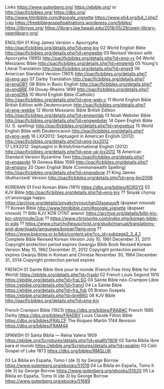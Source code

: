 
Links
https://www.gutenberg.org/
https://ebible.org/ or http://pacificbibles.org/
https://dbs.org/
http://www.htmlbible.com/#google_vignette   https://www.ph4.org/b4_1.php?l=ko
https://freebiblegospeltoallnations.wordpress.com/bibles/
https://librivox.org/
https://library.law.hawaii.edu/2018/05/29/open-library-openlibrary-org/



ENGLISH
01  King James Version + Apocrypha                          http://pacificbibles.org/details.php?id=eng-kjv
02  World English Bible                                     http://pacificbibles.org/details.php?id=engwebp
03  Revised Version with Apocrypha (1895)                   http://pacificbibles.org/details.php?id=eng-rv
04  World Messianic Bible                                   http://pacificbibles.org/details.php?id=engwmb
05  Young's Literal Translation                             http://pacificbibles.org/details.php?id=engylt
06  American Standard Version (1901)                        http://pacificbibles.org/details.php?id=eng-asv
07  Darby Translation                                       http://pacificbibles.org/details.php?id=engDBY
08  Bible in Basic English                                  http://pacificbibles.org/details.php?id=engBBE
09  Douay-Rheims 1899                                       http://pacificbibles.org/details.php?id=engDRA
10  World English Bible (Catholic)                          http://pacificbibles.org/details.php?id=eng-web-c
11  World English Bible British Edition with Deuterocanon   http://pacificbibles.org/details.php?id=eng-webbe
12  World Messianic Bible British Edition                   http://pacificbibles.org/details.php?id=engwmbb
13  Noah Webster Bible                                      http://pacificbibles.org/details.php?id=engwebster
14  Open English Bible (U. S. spelling)                     http://pacificbibles.org/details.php?id=engoebus
15  World English Bible with Deuterocanon                   http://pacificbibles.org/details.php?id=eng-web
16  LXX2012: Septuagint in American English (2012)              http://pacificbibles.org/details.php?id=eng-lxx2012  
17  LXX2012: Septuagint in British/International English (2012) http://pacificbibles.org/details.php?id=eng-uk-lxx2012
18  American Standard Version Byzantine Text                    http://pacificbibles.org/details.php?id=engasvbt
19  Geneva Bible 1599                                           http://pacificbibles.org/details.php?id=enggnv
20  Open English Bible (Commonwealth Spelling)                  http://pacificbibles.org/details.php?id=engoebcw
21  King James (Authorized) Version                             http://pacificbibles.org/details.php?id=eng-kjv2006



KORERAN
01  First Korean Bible (1911)          https://dbs.org/bibles/KORSYS
02  KJV Bible                          http://pacificbibles.org/details.php?id=eng-kjv
??  Sinyak chynsy ch'ansongga happu    https://archive.org/details/sinyakchynsychan00soeuuoft (формат плохой)
??  Korean Bible                       http://www.htmlbible.com/#google_vignette (формат плохой)
??  Bilbi KJV KOR OTNT     аналог      https://archive.org/details/bilbi-kjv-kor-otnt/mode/2up
??  https://www.christunite.com/index.php/korean-bible-in-pdg
??  https://www.churchofjesuschrist.org/study/manual/translations-and-downloads/languages/korean?lang=eng
??  https://www.bskorea.or.kr/bbs/content.php?co_id=subpage2_3_4_1
Complete Bible Revised Korean Version    July 10, 1961    December 31, 2011 Copyright protection period expires
Gwangju Bible Book Revised Korean Version    May 10, 1962    December 31, 2012 Copyright protection period expires
Gwanju Bible in Korean and Chinese    November 30, 1964    December 31, 2014 Copyright protection period expires



FRENCH
01  Sainte Bible libre pour le monde (French Free Holy Bible for the World) https://ebible.org/details.php?id=frasbl
02  French Louis Segond 1910        https://ebible.org/details.php?id=fraLSG
03  Sainte Bible néo-Crampon Libre  https://ebible.org/details.php?id=francl
04  La Sainte Bible                 https://ebible.org/details.php?id=fra_fob
05  Breton Gospels                  https://ebible.org/details.php?id=breBRG
06  KJV Bible                       http://pacificbibles.org/details.php?id=eng-kjv

French Crampon Bible (1923)     https://dbs.org/bibles/FRABAC
French 1885 Darby               https://dbs.org/bibles/FRADBY
Louis Claude Fillion Bible      https://dbs.org/bibles/FRALCF
The Roques-Martin 1744 Revision https://dbs.org/bibles/FRAM44


SPANISH
01  Santa Biblia — Reina Valera 1909    https://ebible.org/Scriptures/details.php?id=spaRV1909
02  Santa Biblia libre para el mundo    https://ebible.org/Scriptures/details.php?id=spablm
03  Caló Gospel of Luke 1872            https://dbs.org/bibles/RMQLUK

03  La Biblia en España, Tomo I (de 3) by George Borrow https://www.gutenberg.org/ebooks/51019
04  La Biblia en España, Tomo II (de 3) by George Borrow    https://www.gutenberg.org/ebooks/51020
05  La Biblia en España, Tomo III (de 3) by George Borrow   https://www.gutenberg.org/ebooks/51689


